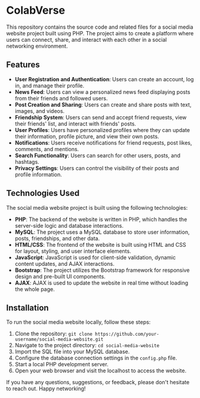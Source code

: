 # ColabVerse

This repository contains the source code and related files for a social media website project built using PHP. The project aims to create a platform where users can connect, share, and interact with each other in a social networking environment.

## Features

- **User Registration and Authentication**: Users can create an account, log in, and manage their profile.
- **News Feed**: Users can view a personalized news feed displaying posts from their friends and followed users.
- **Post Creation and Sharing**: Users can create and share posts with text, images, and videos.
- **Friendship System**: Users can send and accept friend requests, view their friends' list, and interact with friends' posts.
- **User Profiles**: Users have personalized profiles where they can update their information, profile picture, and view their own posts.
- **Notifications**: Users receive notifications for friend requests, post likes, comments, and mentions.
- **Search Functionality**: Users can search for other users, posts, and hashtags.
- **Privacy Settings**: Users can control the visibility of their posts and profile information.

## Technologies Used

The social media website project is built using the following technologies:

- **PHP**: The backend of the website is written in PHP, which handles the server-side logic and database interactions.
- **MySQL**: The project uses a MySQL database to store user information, posts, friendships, and other data.
- **HTML/CSS**: The frontend of the website is built using HTML and CSS for layout, styling, and user interface elements.
- **JavaScript**: JavaScript is used for client-side validation, dynamic content updates, and AJAX interactions.
- **Bootstrap**: The project utilizes the Bootstrap framework for responsive design and pre-built UI components.
- **AJAX**: AJAX is used to update the website in real time without loading the whole page.

## Installation

To run the social media website locally, follow these steps:

1. Clone the repository: `git clone https://github.com/your-username/social-media-website.git`
2. Navigate to the project directory: `cd social-media-website`
3. Import the SQL file into your MySQL database.
4. Configure the database connection settings in the `config.php` file.
5. Start a local PHP development server.
6. Open your web browser and visit the localhost to access the website.


If you have any questions, suggestions, or feedback, please don't hesitate to reach out. Happy networking!
